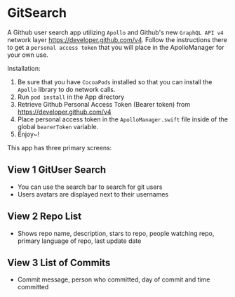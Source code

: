 # GitSearch

A Github user search app utilizing `Apollo` and Github's new `GraphQL API v4` network layer https://developer.github.com/v4.
Follow the instructions there to get a `personal access token` that you will place in the ApolloManager for your own use.

Installation: 
1) Be sure that you have `CocoaPods` installed so that you can install the `Apollo` library to do network calls. 
2) Run `pod install` in the App directory 
3) Retrieve Github Personal Access Token (Bearer token) from https://developer.github.com/v4
4) Place personal access token in the `ApolloManager.swift` file inside of the global `bearerToken` variable. 
5) Enjoy~!

 This app has three primary screens:

## View 1 GitUser Search
- You can use the search bar to search for git users
- Users avatars are displayed next to their usernames 

## View 2 Repo List
- Shows repo name, description, stars to repo, people watching repo, primary language of repo, last update date

## View 3 List of Commits
- Commit message, person who committed, day of commit and time committed
